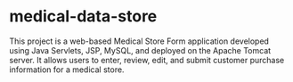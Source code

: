 # medical-data-store
This project is a web-based Medical Store Form application developed using Java Servlets, JSP, MySQL, and deployed on the Apache Tomcat server. It allows users to enter, review, edit, and submit customer purchase information for a medical store.
